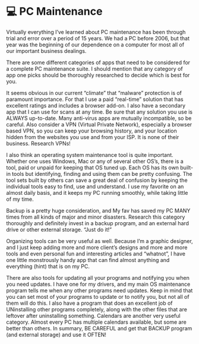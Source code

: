 # 💻 PC Maintenance

Virtually everything I’ve learned about PC maintenance has been through trial
and error over a period of 15 years. We had a PC before 2006, but that year was
the beginning of our dependence on a computer for most all of our important
business dealings.

There are some different categories of apps that need to be considered for a
complete PC maintenance suite. I should mention that any category of app one
picks should be thoroughly researched to decide which is best for you.

It seems obvious in our current “climate” that “malware” protection is of
paramount importance. For that I use a paid “real-time” solution that has
excellent ratings and includes a browser add-on. I also have a secondary app
that I can use for scans at any time. Be sure that any solution you use is
ALWAYS up-to-date. Many anti-virus apps are mutually incompatible, so be
careful. Also consider a VPN (Virtual Private Network), especially a browser
based VPN, so you can keep your browsing history, and your location hidden from
the websites you use and from your ISP. It is none of their business. Research
VPNs!

I also think an operating system maintenance tool is quite important. Whether
one uses Windows, Mac or any of several other OS’s, there is a tool, paid or
unpaid for keeping that OS tuned up. Each OS has its own built-in tools but
identifying, finding and using them can be pretty confusing. The tool sets built
by others can save a great deal of confusion by keeping the individual tools
easy to find, use and understand. I use my favorite on an almost daily basis,
and it keeps my PC running smoothly, while taking little of my time.

Backup is a pretty huge consideration, and My fav has saved my PC MANY times
from all kinds of major and minor disasters. Research this category thoroughly
and definitely invest in a backup program, and an external hard drive or other
external storage. “Just do it!”

Organizing tools can be very useful as well. Because I’m a graphic designer, and
I just keep adding more and more client’s designs and more and more tools and
even personal fun and interesting articles and “whatnot”, I have one little
monstrously handy app that can find almost anything and everything (hint) that
is on my PC.

There are also tools for updating all your programs and notifying you when you
need updates. I have one for my drivers, and my main OS maintenance program
tells me when any other programs need updates. Keep in mind that you can set
most of your programs to update or to notify you, but not all of them will do
this. I also have a program that does an excellent job of UNinstalling other
programs completely, along with the other files that are leftover after
uninstalling something. Calendars are another very useful category. Almost every
PC has multiple calendars available, but some are better than others. In
summary, BE CAREFUL and get that BACKUP program (and external storage) and use
it OFTEN!
